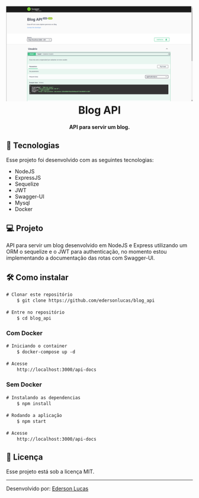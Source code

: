 <h1 align="center">
    <img alt="Blog API" src=".github/preview.png" />
    <br>
    Blog API
</h1>

<h4 align="center">
  API para servir um blog.
</h4>

## 🚀 Tecnologias

Esse projeto foi desenvolvido com as seguintes tecnologias:

- NodeJS
- ExpressJS
- Sequelize
- JWT
- Swagger-UI
- Mysql
- Docker

## 💻 Projeto

API para servir um blog desenvolvido em NodeJS e Express utilizando um ORM o sequelize e o JWT para authenticação, no momento estou implementando a documentação das rotas com Swagger-UI.

## 🛠️ Como instalar

    # Clonar este repositório
        $ git clone https://github.com/edersonlucas/blog_api
    
    # Entre no repositório
        $ cd blog_api

### Com Docker

    # Iniciando o container
        $ docker-compose up -d
    
    # Acesse
        http://localhost:3000/api-docs        

### Sem Docker

    # Instalando as dependencias
        $ npm install
    
    # Rodando a aplicação
        $ npm start
        
    # Acesse
        http://localhost:3000/api-docs  
## 📝 Licença

Esse projeto está sob a licença MIT.

---

Desenvolvido por: [Ederson Lucas](https://www.linkedin.com/in/edersonlucas/)
